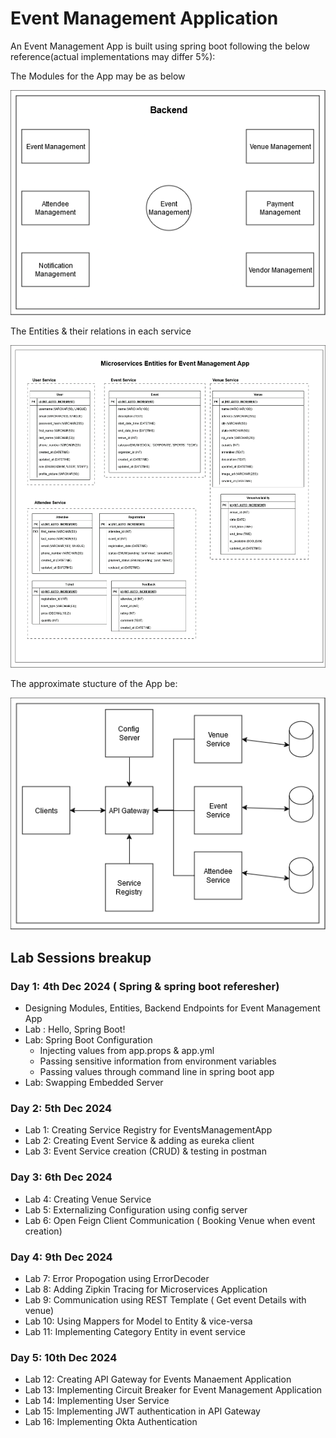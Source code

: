 # Event Management Application

An Event Management App is built using spring boot following the below reference(actual implementations may differ 5%):

The Modules for the App may be as below

![](./images/modules.png)

The Entities & their relations in each service

![](./images/entities-light.png)

The approximate stucture of the App be:

![](./images/arch.png)

## Lab Sessions breakup
### Day 1: 4th Dec 2024 ( Spring & spring boot referesher)
- Designing Modules, Entities, Backend Endpoints for Event Management App
- Lab : Hello, Spring Boot!
- Lab: Spring Boot Configuration
  - Injecting values from app.props & app.yml
  - Passing sensitive information from environment variables
  - Passing values through command line in spring boot app
- Lab: Swapping Embedded Server

### Day 2: 5th Dec 2024
- Lab 1: Creating Service Registry for EventsManagementApp
- Lab 2: Creating Event Service & adding as eureka client
- Lab 3: Event Service creation (CRUD) & testing in postman
   
### Day 3: 6th Dec 2024
- Lab 4: Creating Venue Service
- Lab 5: Externalizing Configuration using config server
- Lab 6: Open Feign Client Communication ( Booking Venue when event creation)
  
### Day 4: 9th Dec 2024
- Lab 7: Error Propogation using ErrorDecoder
- Lab 8: Adding Zipkin Tracing for Microservices Application
- Lab 9: Communication using REST Template ( Get event Details with venue)
- Lab 10: Using Mappers for Model to Entity & vice-versa
- Lab 11: Implementing Category Entity in event service

### Day 5: 10th Dec 2024
- Lab 12: Creating API Gateway for Events Manaement Application
- Lab 13: Implementing Circuit Breaker for Event Management Application
- Lab 14: Implementing User Service
- Lab 15: Implementing JWT authentication in API Gateway
- Lab 16: Implementing Okta Authentication